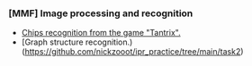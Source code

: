 ### [MMF] Image processing and recognition 
* [Сhips recognition from the game "Tantrix".](https://github.com/nickzooot/ipr_practice/tree/main/task1)
* [Graph structure recognition.)(https://github.com/nickzooot/ipr_practice/tree/main/task2)

